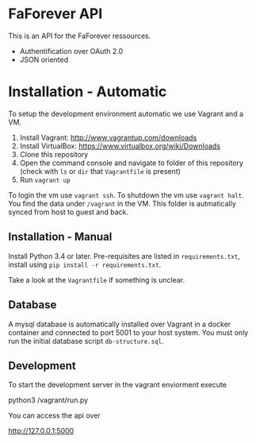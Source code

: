# FaForever API
This is an API for the FaForever ressources.

* Authentification over OAuth 2.0
* JSON oriented

# Installation - Automatic

To setup the development environment automatic we use Vagrant and a VM.

1. Install Vagrant: http://www.vagrantup.com/downloads
2. Install VirtualBox: https://www.virtualbox.org/wiki/Downloads
3. Clone this repository
4. Open the command console and navigate to folder of this repository (check with `ls` or `dir` that `Vagrantfile` is present)
5. Run `vagrant up`

To login the vm use `vagrant ssh`.
To shutdown the vm use `vagrant halt`.
You find the data under `/vagrant` in the VM.
This folder is autmatically synced from host to guest and back.

## Installation - Manual

Install Python 3.4 or later. Pre-requisites are listed in `requirements.txt`,
install using `pip install -r requirements.txt`.

Take a look at the `Vagrantfile` if something is unclear.

## Database 

A mysql database is automatically installed over Vagrant in a docker container
and connected to port 5001 to your host system.
You must only run the initial database script `db-structure.sql`.

## Development

To start the development server in the vagrant enviorment execute

   python3 /vagrant/run.py

You can access the api over

   http://127.0.0.1:5000